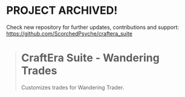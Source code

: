 # PROJECT ARCHIVED!

Check new repository for further updates, contributions and support: 
https://github.com/ScorchedPsyche/craftera_suite

> #  CraftEra Suite - Wandering Trades
> Customizes trades for Wandering Trader.